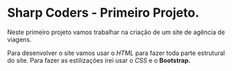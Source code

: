 # Sharp Coders - Primeiro Projeto. 

Neste primeiro projeto vamos trabalhar na criação de um site de agência de viagens. 

Para desenvolver o site vamos usar o *HTML* para fazer toda parte estrutural do site. Para fazer as estilizações irei usar o *CSS* e o **Bootstrap.**
